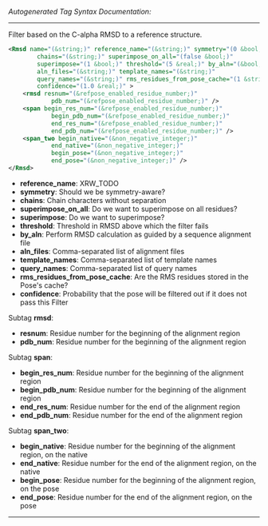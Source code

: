 _Autogenerated Tag Syntax Documentation:_

---
Filter based on the C-alpha RMSD to a reference structure.

```xml
<Rmsd name="(&string;)" reference_name="(&string;)" symmetry="(0 &bool;)"
        chains="(&string;)" superimpose_on_all="(false &bool;)"
        superimpose="(1 &bool;)" threshold="(5 &real;)" by_aln="(&bool;)"
        aln_files="(&string;)" template_names="(&string;)"
        query_names="(&string;)" rms_residues_from_pose_cache="(1 &string;)"
        confidence="(1.0 &real;)" >
    <rmsd resnum="(&refpose_enabled_residue_number;)"
            pdb_num="(&refpose_enabled_residue_number;)" />
    <span begin_res_num="(&refpose_enabled_residue_number;)"
            begin_pdb_num="(&refpose_enabled_residue_number;)"
            end_res_num="(&refpose_enabled_residue_number;)"
            end_pdb_num="(&refpose_enabled_residue_number;)" />
    <span_two begin_native="(&non_negative_integer;)"
            end_native="(&non_negative_integer;)"
            begin_pose="(&non_negative_integer;)"
            end_pose="(&non_negative_integer;)" />
</Rmsd>
```

-   **reference_name**: XRW_TODO
-   **symmetry**: Should we be symmetry-aware?
-   **chains**: Chain characters without separation
-   **superimpose_on_all**: Do we want to superimpose on all residues?
-   **superimpose**: Do we want to superimpose?
-   **threshold**: Threshold in RMSD above which the filter fails
-   **by_aln**: Perform RMSD calculation as guided by a sequence alignment file
-   **aln_files**: Comma-separated list of alignment files
-   **template_names**: Comma-separated list of template names
-   **query_names**: Comma-separated list of query names
-   **rms_residues_from_pose_cache**: Are the RMS residues stored in the Pose's cache?
-   **confidence**: Probability that the pose will be filtered out if it does not pass this Filter


Subtag **rmsd**:   

-   **resnum**: Residue number for the beginning of the alignment region
-   **pdb_num**: Residue number for the beginning of the alignment region

Subtag **span**:   

-   **begin_res_num**: Residue number for the beginning of the alignment region
-   **begin_pdb_num**: Residue number for the beginning of the alignment region
-   **end_res_num**: Residue number for the end of the alignment region
-   **end_pdb_num**: Residue number for the end of the alignment region

Subtag **span_two**:   

-   **begin_native**: Residue number for the beginning of the alignment region, on the native
-   **end_native**: Residue number for the end of the alignment region, on the native
-   **begin_pose**: Residue number for the beginning of the alignment region, on the pose
-   **end_pose**: Residue number for the end of the alignment region, on the pose

---
